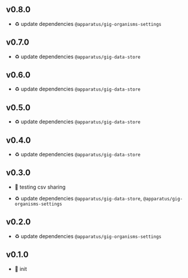 ## v0.8.0

* ♻️ update dependencies `@apparatus/gig-organisms-settings`

## v0.7.0

* ♻️ update dependencies `@apparatus/gig-data-store`

## v0.6.0

* ♻️ update dependencies `@apparatus/gig-data-store`

## v0.5.0

* ♻️ update dependencies `@apparatus/gig-data-store`

## v0.4.0

* ♻️ update dependencies `@apparatus/gig-data-store`

## v0.3.0

* 🌱 testing csv sharing

* ♻️ update dependencies `@apparatus/gig-data-store`, `@apparatus/gig-organisms-settings`

## v0.2.0

* ♻️ update dependencies `@apparatus/gig-organisms-settings`

## v0.1.0

* 🐣 init
